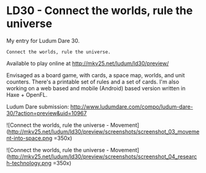 LD30 - Connect the worlds, rule the universe
============================================

My entry for Ludum Dare 30.

    Connect the worlds, rule the universe.

Available to play online at http://mkv25.net/ludum/ld30/preview/

Envisaged as a board game, with cards, a space map, worlds, and unit counters. There's a printable set of rules and a set of cards. I'm also working on a web based and mobile (Android) based version written in Haxe + OpenFL.

Ludum Dare submission: http://www.ludumdare.com/compo/ludum-dare-30/?action=preview&uid=10967

![Connect the worlds, rule the universe - Movement](http://mkv25.net/ludum/ld30/preview/screenshots/screenshot_03_movement-into-space.png =350x)

![Connect the worlds, rule the universe - Movement](http://mkv25.net/ludum/ld30/preview/screenshots/screenshot_04_research-technology.png =350x)
